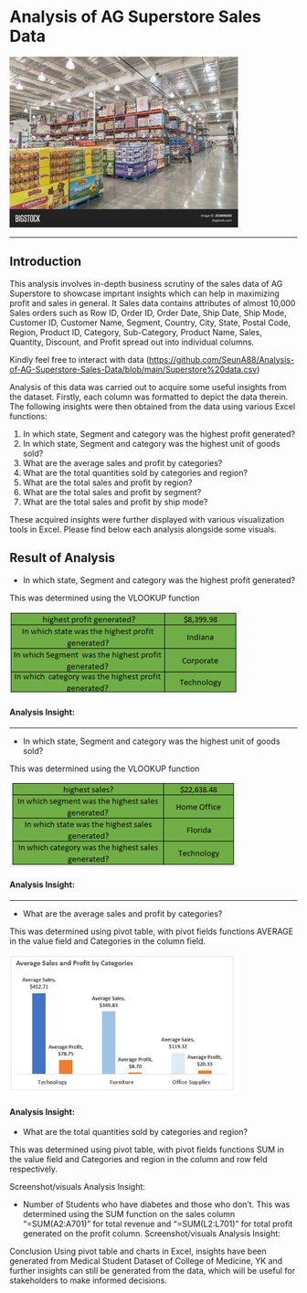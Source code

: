 # Analysis of AG Superstore Sales Data
![](store.jpg)

---

## Introduction

This analysis involves in-depth business scrutiny of the sales data of AG Superstore to showcase imprtant insights which can help in maximizing profit and sales in general.  It Sales data contains attributes of almost 10,000 Sales orders such as Row ID,	Order ID,	Order Date,	Ship Date,	Ship Mode,	Customer ID,	Customer Name,	Segment,	Country,	City,	State,	Postal Code,	Region,	Product ID,	Category,	Sub-Category,	Product Name,	Sales,	Quantity,	Discount, and	Profit spread out into individual columns. 

Kindly feel free to interact with data (https://github.com/SeunA88/Analysis-of-AG-Superstore-Sales-Data/blob/main/Superstore%20data.csv)

Analysis of this data was carried out to acquire some useful insights from the dataset. Firstly, each column was formatted to depict the data therein. The following insights were then obtained from the data using various Excel functions:
1. In which state, Segment and category was the highest profit generated?
2. In which state, Segment and category was the highest unit of goods sold?
3. What are the average sales and profit by categories?
4. What are the total quantities sold by categories and region?
5. What are the total sales and profit by region?
6. What are the total sales and profit by segment?
7. What are the total sales and profit by ship mode?

These acquired insights were further displayed with various visualization tools in Excel. Please find below each  analysis alongside some visuals.

## Result of Analysis

-	In which state, Segment and category was the highest profit generated?

This was determined using the VLOOKUP function

![](Profit.png)

#### Analysis Insight: 
---

-	In which state, Segment and category was the highest unit of goods sold?

This was determined using the VLOOKUP function

![](sales.png)

#### Analysis Insight: 
---

-	What are the average sales and profit by categories?

This was determined using pivot table, with pivot fields functions AVERAGE in the value field and Categories in the column field.

![](Categories.png)

#### Analysis Insight: 

-	What are the total quantities sold by categories and region?

This was determined using pivot table, with pivot fields functions SUM in the value field and Categories and region in the column and row feld respectively.

Screenshot/visuals
Analysis Insight: 
-	Number of Students who have diabetes and those who don’t.
This was determined using the SUM function on the sales column “=SUM(A2:A701)” for total revenue and “=SUM(L2:L701)” for total profit generated on the profit column.
Screenshot/visuals
Analysis Insight: 

Conclusion
Using pivot table and charts in Excel, insights have been generated from Medical Student Dataset of College of Medicine, YK and further insights can still be generated from the data, which will be useful for stakeholders to make informed decisions.
